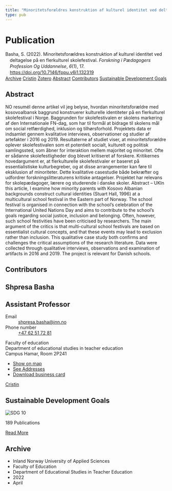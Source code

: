 ```yaml
---
title: "Minoritetsforældres konstruktion af kulturel identitet ved deltagelse på en flerkulturel skolefestival"
type: pub
---
```

<h1>Publication</h1>
<article id="csl-bib-container-5PILHJ3Z" class="csl-bib-container">
  <div class="csl-bib-body" style="line-height: 1.35; padding-left: 1em; text-indent:-1em;">
  <div class="csl-entry">Basha, S. (2022). Minoritetsfor&#xE6;ldres konstruktion af kulturel identitet ved deltagelse p&#xE5; en flerkulturel skolefestival. <i>Forskning i P&#xE6;dagogers Profession Og Uddannelse</i>, <i>6</i>(1), 17. <a href="https://doi.org/10.7146/fppu.v6i1.132319">https://doi.org/10.7146/fppu.v6i1.132319</a></div>
</div>
  <div class="csl-bib-buttons">
    <a href="#taxonomy-article-5PILHJ3Z" class="csl-bib-button">Archive</a>
    <a href="https://app.cristin.no/results/show.jsf?id=2017251" alt="Cristin URL" class="csl-bib-button">Cristin</a>
    <a href="http://zotero.org/groups/5022929/items/5PILHJ3Z" alt="Zotero URL" class="csl-bib-button">Zotero</a>
    <a href="#abstract-article-5PILHJ3Z" class="csl-bib-button">Abstract</a>
    <a href="#contributors-article-5PILHJ3Z" class="csl-bib-button">Contributors</a>
    <a href="#sdg-article-5PILHJ3Z" class="csl-bib-button">Sustainable Development Goals</a>
  </div>
  <div id="csl-bib-meta-container-5PILHJ3Z"></div>
</article>
<div id="csl-bib-meta-5PILHJ3Z" class="csl-bib-meta">
  <article id="abstract-article-5PILHJ3Z" class="abstract-article">
    <h1>Abstract</h1>
    NO resuméI denne artikel vil jeg belyse, hvordan minoritetsforældre med kosovoalbansk baggrund konstruerer kulturelle identiteter på en flerkulturel skolefestival i Norge. Baggrunden for skolefestivalen er skolens markering af den Internationale FN-dag, som har til formål at bidrage til skolens mål om social retfærdighed, inklusion og tilhørsforhold. Projektets data er indsamlet gennem kvalitative interviews, observationer og studier af artefakter i 2016 og 2019. Resultaterne af studiet viser, at minoritetsforældre oplever skolefestivalen som et potentielt socialt, kulturelt og politisk samlingssted, som åbner for interaktion mellem majoritet og minoritet. Ofte er sådanne skolefestligheder dog blevet kritiseret af forskere. Kritikernes hovedargument er, at flerkulturelle skolefestivaler er baseret på essentialistiske kulturbegreber, og at disse arrangementer kan føre til eksklusion af minoriteter. Dette kvalitative casestudie både bekræfter og udfordrer forskningslitteraturens kritiske antagelser. Projektet har relevans for skolepædagoger, lærere og studerende i danske skoler. Abstract – UKIn this article, I examine how minority parents with Kosovo Albanian backgrounds construct cultural identities (Stuart Hall, 1996) at a multicultural school festival in the Eastern part of Norway. The school festival is organised in connection with the school’s celebration of the International United Nations Day and aims to contribute to the school’s goals regarding social justice, inclusion and belonging. Often, however, such school festivities have been criticised by researchers. The main argument of the critics is that multi-cultural school festivals are based on essentialist cultural concepts, and that these events may lead to exclusion rather than inclusion. This qualitative case study both confirms and challenges the critical assumptions of the research literature. Data were collected through qualitative interviews, observations and examination of artifacts in 2016 and 2019. The project is relevant for Danish schools.
  </article>
  <article id="contributors-article-5PILHJ3Z" class="contributors-article">
    <h1>Contributors</h1>
    <div class="personas">
<div class="vrtx-hinn-person-card">
<div class="photo">
<i class="lar la-user-circle missing-person"></i>
</div>
<div class="info">
<hgroup><h1>Shpresa Basha</h1>
<h2>Assistant Professor</h2>
</hgroup><dl>
<dt>Email</dt>
<dd>
<a href="mailto:shpresa.basha@inn.no">shpresa.basha@inn.no</a>
</dd>
<dt>Phone number</dt>
<dd><a href="tel:+4762517281">
+47 62 51 72 81
</a></dd>
</dl>
<p>
Faculty of education<br>
Department of educational studies in teacher education<br>
Campus Hamar,
Room 2P241
</p>
<ul class="vrtx-hinn-links">
<li><a href="https://www.google.com/maps?q=60.796004,11.072099">Show on map</a></li>
<li><a href="https://www.inn.no/english/find-an-employee/shpresa-basha.html#vrtx-hinn-addresses">See Addresses</a></li>
<li><a href="https://www.inn.no/english/find-an-employee/shpresa-basha.html?vrtx=vcf">Download business card</a></li>
</ul>
</div>
</div>
<a href="https://app.cristin.no/persons/show.jsf?id=779375" alt="Cristin URL" class="personas-cristin">Cristin</a>
</div>
  </article>
  <article id="sdg-article-5PILHJ3Z" class="sdg-article">
    <h1>Sustainable Development Goals</h1>
    <div class="sdg-container"><div id="sdg10" class="sdg">
<img src="{{< params subfolder >}}images/sdg/sdg10_en.png" class="image" alt="SDG 10">
<div class="sdg-overlay">
<p class="sdg-publication-count"><span>189</span> Publications</p>
<p><a href="https://sdgs.un.org/goals/goal10" class="sdg-read-more">Read More</a></p>
</div>
</div></div>
  </article>
  <article id="taxonomy-article-5PILHJ3Z" class="taxonomy-article">
    <h1>Archive</h1>
    <ul>
      <li>Inland Norway University of Applied Sciences</li>
      <li>Faculty of Education</li>
      <li>Department of Educational Studies in Teacher Education</li>
      <li>2022</li>
      <li>April</li>
    </ul>
  </article>
</div>
